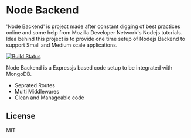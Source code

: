 # Node Backend
'Node Backend' is project made after constant digging of best practices online and some help from Mozilla Developer Network's Nodejs tutorials. Idea behind this project is to provide one time setup of Nodejs Backend to support Small and Medium scale applications.

[![Build Status](https://travis-ci.org/joemccann/dillinger.svg?branch=master)](https://travis-ci.org/joemccann/dillinger)

Node Backend is a Expressjs based code setup to be integrated with MongoDB.

  - Seprated Routes
  - Multi Middlewares
  - Clean and Manageable code

License
----

MIT

